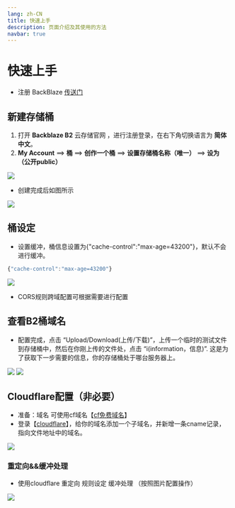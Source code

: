 ```yaml
---
lang: zh-CN
title: 快速上手
description: 页面介绍及其使用的方法
navbar: true
---
```


# 快速上手

- 注册 BackBlaze [传送门](https://www.backblaze.com/b2/sign-up.html?referrer=nopref)

## 新建存储桶

1. 打开 **Backblaze B2** 云存储官网 ，进行注册登录，在右下角切换语言为 **简体中文**。
2. **My Account** ==> **桶** ==> **创作一个桶** ==> **设置存储桶名称（唯一）**  ==> **设为（公开public）**

![](https://cloud.mr90.top/file/imagecloud/hexo/4/e615dd65-19af-42a6-826f-cf62f53f751c.png)

- 创建完成后如图所示

![](https://cloud.mr90.top/file/imagecloud/hexo/4/2ccb3d00-0ccf-48a1-bceb-c92d4861ad06.png)

## 桶设定

- 设置缓冲，桶信息设置为{"cache-control":"max-age=43200"}，默认不会进行缓冲。
```js
{"cache-control":"max-age=43200"}
```

![](https://cloud.mr90.top/file/imagecloud/hexo/4/30cfef4b-3111-48b4-ac88-762e600aa618.png)

- CORS规则跨域配置可根据需要进行配置

## 查看B2桶域名

- 配置完成，点击 “Upload/Download(上传/下载)”，上传一个临时的测试文件到存储桶中，然后在你刚上传的文件处，点击 “i(information，信息)”. 这是为了获取下一步需要的信息，你的存储桶处于哪台服务器上。

![](https://cloud.mr90.top/file/imagecloud/hexo/4/a30a1d56-54fa-4d29-bddb-a4c860755e14.png)
![](https://cloud.mr90.top/file/imagecloud/hexo/4/45890fbe-3237-48d5-97c1-7cff4ce9e30c.png)

## Cloudflare配置（非必要）

- 准备：域名 可使用cf域名【[cf免费域名](https://blog.csdn.net/pqowlaksmznx/article/details/124911996)】
- 登录【[cloudflare](https://dash.cloudflare.com/)】，给你的域名添加一个子域名，并新增一条cname记录，指向文件地址中的域名。

![](https://cloud.mr90.top/file/imagecloud/hexo/4/1501d938-a4e2-47c2-a2ee-b49169e3e487.png)

### 重定向&&缓冲处理

- 使用cloudflare 重定向 规则设定 缓冲处理 （按照图片配置操作）

![](https://cloud.mr90.top/file/imagecloud/hexo/4/e729288c-06a6-4992-a850-ce41f54c5ca9.png)
